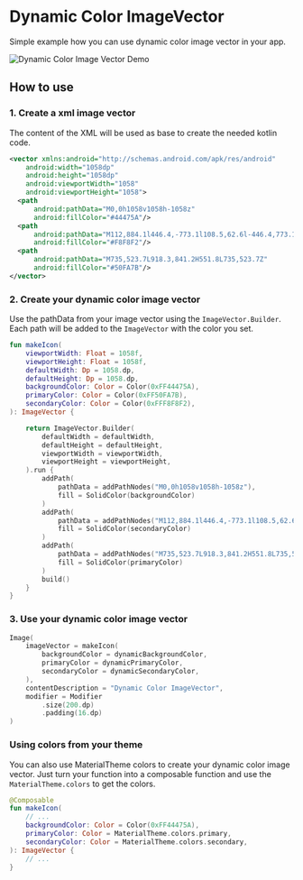 # Dynamic Color ImageVector
Simple example how you can use dynamic color image vector in your app.

![Dynamic Color Image Vector Demo](./images/demo.gif)

## How to use

### 1. Create a xml image vector
The content of the XML will be used as base to create the needed kotlin code.

```xml
<vector xmlns:android="http://schemas.android.com/apk/res/android"
    android:width="1058dp"
    android:height="1058dp"
    android:viewportWidth="1058"
    android:viewportHeight="1058">
  <path
      android:pathData="M0,0h1058v1058h-1058z"
      android:fillColor="#44475A"/>
  <path
      android:pathData="M112,884.1l446.4,-773.1l108.5,62.6l-446.4,773.1z"
      android:fillColor="#F8F8F2"/>
  <path
      android:pathData="M735,523.7L918.3,841.2H551.8L735,523.7Z"
      android:fillColor="#50FA7B"/>
</vector>
```

### 2. Create your dynamic color image vector
Use the pathData from your image vector using the `ImageVector.Builder`.
Each path will be added to the `ImageVector` with the color you set.

```kotlin
fun makeIcon(
    viewportWidth: Float = 1058f,
    viewportHeight: Float = 1058f,
    defaultWidth: Dp = 1058.dp,
    defaultHeight: Dp = 1058.dp,
    backgroundColor: Color = Color(0xFF44475A),
    primaryColor: Color = Color(0xFF50FA7B),
    secondaryColor: Color = Color(0xFFF8F8F2),
): ImageVector {

    return ImageVector.Builder(
        defaultWidth = defaultWidth,
        defaultHeight = defaultHeight,
        viewportWidth = viewportWidth,
        viewportHeight = viewportHeight,
    ).run {
        addPath(
            pathData = addPathNodes("M0,0h1058v1058h-1058z"),
            fill = SolidColor(backgroundColor)
        )
        addPath(
            pathData = addPathNodes("M112,884.1l446.4,-773.1l108.5,62.6l-446.4,773.1z"),
            fill = SolidColor(secondaryColor)
        )
        addPath(
            pathData = addPathNodes("M735,523.7L918.3,841.2H551.8L735,523.7Z"),
            fill = SolidColor(primaryColor)
        )
        build()
    }
}
```

### 3. Use your dynamic color image vector

```kotlin
Image(
    imageVector = makeIcon(
        backgroundColor = dynamicBackgroundColor,
        primaryColor = dynamicPrimaryColor,
        secondaryColor = dynamicSecondaryColor,
    ),
    contentDescription = "Dynamic Color ImageVector",
    modifier = Modifier
        .size(200.dp)
        .padding(16.dp)
)
```


### Using colors from your theme
You can also use MaterialTheme colors to create your dynamic color image vector.
Just turn your function into a composable function and use the `MaterialTheme.colors` to get the colors.
```kotlin
@Composable
fun makeIcon(
    // ...
    backgroundColor: Color = Color(0xFF44475A),
    primaryColor: Color = MaterialTheme.colors.primary,
    secondaryColor: Color = MaterialTheme.colors.secondary,
): ImageVector {
    // ...
}
```